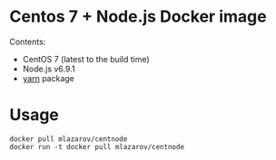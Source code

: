 # Centos 7 + Node.js Docker image

Contents:
 - CentOS 7 (latest to the build time)
 - Node.js v6.9.1
 - [yarn](https://github.com/yarnpkg/yarn) package

# Usage

```
docker pull mlazarov/centnode
docker run -t docker pull mlazarov/centnode
```

